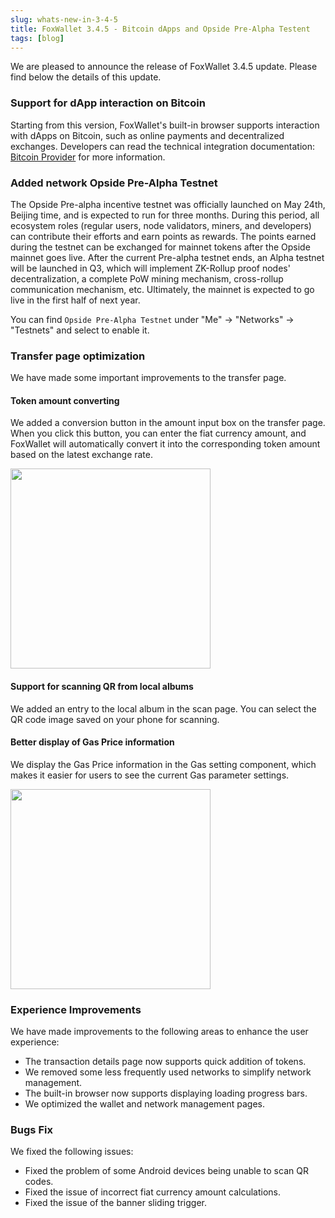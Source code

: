 ```yaml
---
slug: whats-new-in-3-4-5
title: FoxWallet 3.4.5 - Bitcoin dApps and Opside Pre-Alpha Testent
tags: [blog]
---
```


We are pleased to announce the release of FoxWallet 3.4.5 update. Please find below the details of this update.

### Support for dApp interaction on Bitcoin
Starting from this version, FoxWallet's built-in browser supports interaction with dApps on Bitcoin, such as online payments and decentralized exchanges. Developers can read the technical integration documentation: [Bitcoin Provider](https://hc.foxwallet.com/docs/developer/webview/bitcoin-provider) for more information.


### Added network Opside Pre-Alpha Testnet
The Opside Pre-alpha incentive testnet was officially launched on May 24th, Beijing time, and is expected to run for three months. During this period, all ecosystem roles (regular users, node validators, miners, and developers) can contribute their efforts and earn points as rewards. The points earned during the testnet can be exchanged for mainnet tokens after the Opside mainnet goes live. After the current Pre-alpha testnet ends, an Alpha testnet will be launched in Q3, which will implement ZK-Rollup proof nodes' decentralization, a complete PoW mining mechanism, cross-rollup communication mechanism, etc. Ultimately, the mainnet is expected to go live in the first half of next year.

You can find `Opside Pre-Alpha Testnet` under "Me" -> "Networks" -> "Testnets" and select to enable it. 

### Transfer page optimization
We have made some important improvements to the transfer page.

#### Token amount converting
We added a conversion button in the amount input box on the transfer page. When you click this button, you can enter the fiat currency amount, and FoxWallet will automatically convert it into the corresponding token amount based on the latest exchange rate.

<img src="/img/blog/transfer-fiat-convert.webp" width="320" />

#### Support for scanning QR from local albums
We added an entry to the local album in the scan page. You can select the QR code image saved on your phone for scanning.

#### Better display of Gas Price information
We display the Gas Price information in the Gas setting component, which makes it easier for users to see the current Gas parameter settings.

<img src="/img/blog/transfer-gas-price.webp" width="320" />

### Experience Improvements
We have made improvements to the following areas to enhance the user experience:

* The transaction details page now supports quick addition of tokens.
* We removed some less frequently used networks to simplify network management.
* The built-in browser now supports displaying loading progress bars.
* We optimized the wallet and network management pages.

### Bugs Fix
We fixed the following issues:

* Fixed the problem of some Android devices being unable to scan QR codes.
* Fixed the issue of incorrect fiat currency amount calculations.
* Fixed the issue of the banner sliding trigger.

